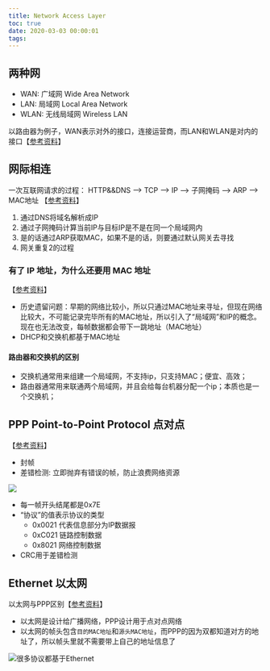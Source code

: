 ```yaml
---
title: Network Access Layer
toc: true
date: 2020-03-03 00:00:01
tags:
---
```


## 两种网
* WAN: 广域网 Wide Area Network
* LAN: 局域网 Local Area Network
* WLAN: 无线局域网 Wireless LAN

以路由器为例子，WAN表示对外的接口，连接运营商，而LAN和WLAN是对内的接口【[参考资料](https://blog.csdn.net/github_27263697/article/details/79482078)】



## 网际相连
一次互联网请求的过程： HTTP&&DNS --> TCP --> IP --> 子网掩码 --> ARP --> MAC地址 【[参考资料](https://www.cnblogs.com/JuneWang/p/3917697.html)】
1. 通过DNS将域名解析成IP
2. 通过子网掩码计算当前IP与目标IP是不是在同一个局域网内
3. 是的话通过ARP获取MAC，如果不是的话，则要通过默认网关去寻找
4. 网关重复2的过程


### 有了 IP 地址，为什么还要用 MAC 地址
【[参考资料](https://www.zhihu.com/question/21546408)】
* 历史遗留问题：早期的网络比较小，所以只通过MAC地址来寻址，但现在网络比较大，不可能记录完毕所有的MAC地址，所以引入了“局域网”和IP的概念。现在也无法改变，每帧数据都会带下一跳地址（MAC地址）
* DHCP和交换机都基于MAC地址

#### 路由器和交换机的区别
* 交换机通常用来组建一个局域网，不支持ip，只支持MAC；便宜、高效；
* 路由器通常用来联通两个局域网，并且会给每台机器分配一个ip；本质也是一个交换机；


## PPP Point-to-Point Protocol 点对点
【[参考资料](https://www.kancloud.cn/lifei6671/tcp-ip/139863)】

* 封帧
* 差错检测: 立即抛弃有错误的帧，防止浪费网络资源

![](/img/Snip20200304_3.png)

* 每一帧开头结尾都是0x7E
* “协议”的值表示协议的类型
	* 0x0021 代表信息部分为IP数据报
	* 0xC021 链路控制数据
	* 0x8021 网络控制数据
* CRC用于差错检测


## Ethernet 以太网
以太网与PPP区别【[参考资料](https://www.zhihu.com/question/52725372)】
* 以太网是设计给广播网络，PPP设计用于点对点网络
* 以太网的帧头包含`目的MAC地址`和`源头MAC地址`，而PPP的因为双都知道对方的地址了，所以帧头里就不需要带上自己的地址信息了

![很多协议都基于Ethernet](/img/Snip20200304_6.png)



